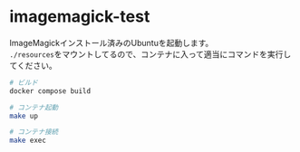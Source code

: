 # imagemagick-test

ImageMagickインストール済みのUbuntuを起動します。  
`./resources`をマウントしてるので、コンテナに入って適当にコマンドを実行してください。  

```bash
# ビルド
docker compose build

# コンテナ起動
make up

# コンテナ接続
make exec
```